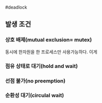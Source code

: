 #deadlock 
## 발생 조건
### 상호 배제(mutual exclusion= mutex)
동시에 한자원을 한 프로세스만 사용가능하다.
이게 
### 점유 상태로 대기(hold and wait)
### 선점 불가(no preemption)
### 순환성 대기(circulal wait)